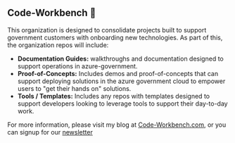 ## Code-Workbench 👋
This organization is designed to consolidate projects built to support government customers with onboarding new technologies.  As part of this, the organization repos will include:

- **Documentation Guides:** walkthroughs and documentation designed to support operations in azure-government.
- **Proof-of-Concepts:** Includes demos and proof-of-concepts that can support deploying solutions in the azure government cloud to empower users to "get their hands on" solutions.
- **Tools / Templates:** Includes any repos with templates designed to support developers looking to leverage tools to support their day-to-day work.  

For more information, please visit my blog at [Code-Workbench.com](https://code-workbench.com), or you can signup for our [newsletter](https://www.linkedin.com/build-relation/newsletter-follow?entityUrn=7320499528745340929)
